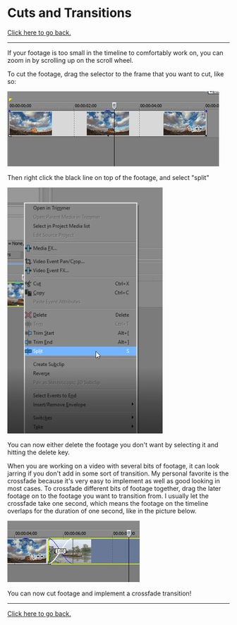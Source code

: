 # Cuts and Transitions

[Click here to go back.](https://github.com/ShayneSmither/VideoEditingBasics/blob/master/README.md)
***
If your footage is too small in the timeline to comfortably work on, you can zoom in by scrolling up on the scroll wheel. 

To cut the footage, drag the selector to the frame that you want to cut, like so:

![selector](https://github.com/ShayneSmither/VideoEditingBasics/blob/master/images/cutandtransition/selector.JPG)

Then right click the black line on top of the footage, and select "split"

![split](https://github.com/ShayneSmither/VideoEditingBasics/blob/master/images/cutandtransition/split.JPG)

You can now either delete the footage you don't want by selecting it and hitting the delete key.

When you are working on a video with several bits of footage, it can look jarring if you don't add in some sort of transition. My personal favorite is the crossfade because it's very easy to implement as well as good looking in most cases. To crossfade different bits of footage together, drag the later footage on to the footage you want to transition from. I usually let the crossfade take one second, which means the footage on the timeline overlaps for the duration of one second, like in the picture below.

![crossfade](https://github.com/ShayneSmither/VideoEditingBasics/blob/master/images/cutandtransition/crossfade.JPG)

You can now cut footage and implement a crossfade transition!
***
[Click here to go back.](https://github.com/ShayneSmither/VideoEditingBasics/blob/master/README.md)

